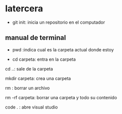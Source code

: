 # latercera
- git init: inicia un repositorio en el computador

## manual de terminal

- pwd :indica cual es la carpeta actual donde estoy

-   cd carpeta: entra en la carpeta 

cd ..: sale de la carpeta

mkdir carpeta: crea una carpeta

rm : borrar un archivo

rm -rf carpeta: borrar una carpeta y todo su contenido

code .    : abre visual studio 
